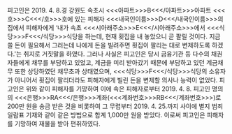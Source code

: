 피고인은 2019. 4. 8.경 강원도 속초시 <<<아파트>>>B<<</아파트>>>아파트 <<<호>>>C<<</호>>>호에 있는 피해자 <<<내국인이름>>>D<<</내국인이름>>>의 집에서 피해자에게 ‘내가 속초 <<<시아래주소>>>E<<</시아래주소>>>에서 <<<식당>>>F<<</식당>>>식당을 하는데, 현재 횟집을 내 놓았으니 곧 팔릴 것이다. 지금 쓸 돈이 필요해서 그러는데 나에게 돈을 빌려주면 횟집이 팔리는 대로 변제하도록 하겠다.'는 취지로 거짓말을 하였다.
그러나 사실은 피고인은 당시 금융기관 등 다수의 채권자들에게 채무를 부담하고 있었고, 계금을 미리 받아갔기 때문에 부담하고 있던 계금채무 또한 상당하였던 채무초과 상태였으며, <<<식당>>>F<<</식당>>>식당의 소유자가 아니어서 횟집이 팔리더라도 피해자에게 빌린 돈을 변제할 의사나 능력이 없었다.
피고인은 위와 같이 피해자를 기망하여 이에 속은 피해자로부터 2019. 4. 8. 피고인 명의의 <<<은행>>>RA<<</은행>>>계좌(<<<계좌번호>>>RB<<</계좌번호>>>)로 200만 원을 송금 받은 것을 비롯하여 그 무렵부터 2019. 4. 25.까지 사이에 별지 범죄일람표 기재와 같이 같은 방법으로 합계 1,000만 원을 받았다.
이로써 피고인은 피해자를 기망하여 재물을 받아 편취하였다.